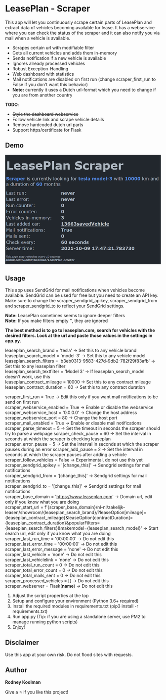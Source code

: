 # LeasePlan - Scraper

This app will let you continuously scrape certain parts of LeasePlan and extract data of vehicles becoming available for lease.
It has a webservice where you can check the status of the scraper and it can also notify you via mail when a vehicle is available.

- Scrapes certain url with modifiable filter
- Gets all current vehicles and adds them in-memory
- Sends notification if a new vehicle is available
- Ignores already processed vehicles
- Robust Exception-Handling
- Web dashboard with statistics
- Mail notifications are disabled on first run (change scraper_first_run to False if you don't want this behavior)
- **Note:** currently it uses a Dutch url-format which you need to change if you are from another country

**TODO**:
- ~~Style the dashboard webservice~~
- Follow vehicle link and scrape vehicle details
- Remove hardcoded dutch url parts
- Support https/certificate for Flask

## Demo

![demo](/demo/demo.gif)

## Usage

This app uses SendGrid for mail notifications when vehicles become available. SendGrid can be used for free but you need to create an API key.
Make sure to change the scraper_sendgrid_apikey, scraper_sendgrid_from and scraper_sendgrid_to to reflect your SendGrid settings.

**Note:** LeasePlan sometimes seems to ignore deeper filters  
**Note:** If you make filters empty '', they are ignored  

**The best method is to go to leaseplan.com, search for vehicles with the desired filters. Look at the url and paste those values in the settings in app.py.**

leaseplan_search_brand = 'tesla' -> Set this to any vehicle brand  
leaseplan_search_model = 'model-3' -> Set this to any vehicle model  
leaseplan_search_filters = 'b3eb0313-9583-427d-9db2-782f29f83afb' -> Set this to any leaseplan filter  
leaseplan_search_textfilter = 'Model 3' -> If leaseplan_search_model doesn't work, use this  
leaseplan_contract_mileage = 10000 -> Set this to any contract mileage  
leaseplan_contract_duration = 60 -> Set this to any contract duration  

scraper_first_run = True -> Edit this only if you want mail notifications to be send on first run  
scraper_webservice_enabled = True -> Enable or disable the webservice  
scraper_webservice_host = '0.0.0.0' -> Change the host address  
scraper_webservice_port = 80 -> Change the host port  
scraper_mail_enabled = True -> Enable or disable mail notifications 
scraper_parse_timeout = 5 -> Set the timeout in seconds the scraper should try to parse a webpage
scraper_check_pause = 60 -> Set the interval in seconds at which the scraper is checking leaseplan  
scraper_error_pause = 5 -> Set the interval in seconds at which the scraper pauses during an error
scraper_add_pause = 2 -> Set the interval in seconds at which the scraper pauses after adding a vehicle
scraper_follow_vehicles = False -> Experimental, do not use this yet  
scraper_sendgrid_apikey = '[change_this]' -> Sendgrid settings for mail notifications  
scraper_sendgrid_from = '[change_this]' -> Sendgrid settings for mail notifications  
scraper_sendgrid_to = '[change_this]' -> Sendgrid settings for mail notifications  
scraper_base_domain = 'https://www.leaseplan.com' -> Domain url, edit only if you know what you are doing  
scraper_start_url = f'{scraper_base_domain}/nl-nl/zakelijk-leasen/showroom/{leaseplan_search_brand}/?leaseOption[mileage]={leaseplan_contract_mileage}&leaseOption[contractDuration]={leaseplan_contract_duration}&popularFilters={leaseplan_search_filters}&makemodel={leaseplan_search_model}' -> Start search url, edit only if you know what you are doing  
scraper_last_run_time = '00:00:00' -> Do not edit this  
scraper_last_error_time = '00:00:00' -> Do not edit this  
scraper_last_error_message = 'none' -> Do not edit this  
scraper_last_vehicle = 'none' -> Do not edit this  
scraper_last_vehiclelink = 'none' -> Do not edit this  
scraper_total_run_count = 0 -> Do not edit this  
scraper_total_error_count = 0 -> Do not edit this  
scraper_total_mails_sent = 0 -> Do not edit this  
scraper_processed_vehicles = [] -> Do not edit this  
scraper_webserver = Flask(__name__) -> Do not edit this  

1. Adjust the script properties at the top
2. Setup and configure your environment (Python 3.6+ required)
3. Install the required modules in requirements.txt (pip3 install -r requirements.txt)
4. Run app.py (Tip: if you are using a standalone server, use PM2 to manage running python scripts)
6. Enjoy!

## Disclaimer

Use this app at your own risk. Do not flood sites with requests.

## Author

**Rodney Koolman**

Give a ⭐️ if you like this project!
